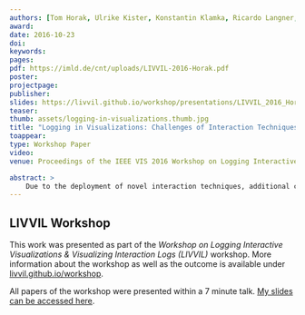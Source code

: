 ```yaml
---
authors: [Tom Horak, Ulrike Kister, Konstantin Klamka, Ricardo Langner, Raimund Dachselt]
award:
date: 2016-10-23
doi:
keywords:
pages:
pdf: https://imld.de/cnt/uploads/LIVVIL-2016-Horak.pdf
poster:
projectpage:
publisher:
slides: https://livvil.github.io/workshop/presentations/LIVVIL_2016_Horak.pdf
teaser:
thumb: assets/logging-in-visualizations.thumb.jpg
title: "Logging in Visualizations: Challenges of Interaction Techniques Beyond Mouse and Keyboard"
toappear:
type: Workshop Paper
video:
venue: Proceedings of the IEEE VIS 2016 Workshop on Logging Interactive Visualizations & Visualizing Interaction Logs (LIVVIL)

abstract: >
    Due to the deployment of novel interaction techniques, additional challenges for logging purposes in information visualizations arise. In this position paper, we discuss specific challenges regarding four different example setups illustrated with projects of our own. In each setup, various aspects need to be considered to enable, e.g., a meaningful logging of (multiple) input streams or the replaying of logs. We do not aim to provide a technical solution for logging interaction in the various setups, but rather want to share our insights and experiences from a set of projects that apply novel interaction techniques and multi-display setups to visualizations.
---
```


## LIVVIL Workshop
This work was presented as part of the *Workshop on Logging Interactive Visualizations & Visualizing Interaction Logs (LIVVIL)* workshop. More information about the workshop as well as the outcome is available under [livvil.github.io/workshop](https://livvil.github.io/workshop/).

All papers of the workshop were presented within a 7 minute talk. [My slides can be accessed here]({{page.slides}}).